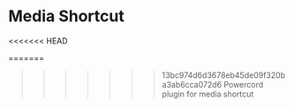 # Media Shortcut
<<<<<<< HEAD

=======
>>>>>>> 13bc974d6d3678eb45de09f320ba3ab6cca072d6
Powercord plugin for media shortcut



